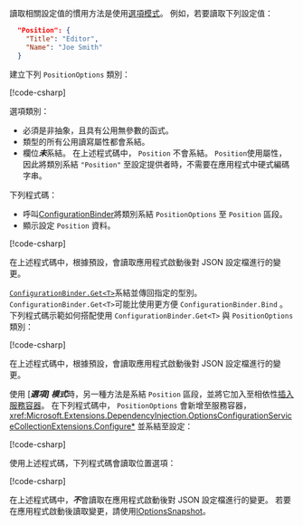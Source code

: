 讀取相關設定值的慣用方法是使用[選項模式](xref:fundamentals/configuration/options)。 例如，若要讀取下列設定值：

```json
  "Position": {
    "Title": "Editor",
    "Name": "Joe Smith"
  }
```

建立下列 `PositionOptions` 類別：

[!code-csharp[](~/fundamentals/configuration/index/samples/3.x/ConfigSample/Options/PositionOptions.cs?name=snippet)]

選項類別：

* 必須是非抽象，且具有公用無參數的函式。
* 類型的所有公用讀寫屬性都會系結。
* 欄位***未***系結。 在上述程式碼中， `Position` 不會系結。 `Position`使用屬性，因此將類別系結 `"Position"` 至設定提供者時，不需要在應用程式中硬式編碼字串。

下列程式碼：

* 呼叫[ConfigurationBinder](xref:Microsoft.Extensions.Configuration.ConfigurationBinder.Bind*)將類別系結 `PositionOptions` 至 `Position` 區段。
* 顯示設定 `Position` 資料。

[!code-csharp[](~/fundamentals/configuration/index/samples/3.x/ConfigSample/Pages/Test22.cshtml.cs?name=snippet)]

在上述程式碼中，根據預設，會讀取應用程式啟動後對 JSON 設定檔進行的變更。

[`ConfigurationBinder.Get<T>`](xref:Microsoft.Extensions.Configuration.ConfigurationBinder.Get*)系結並傳回指定的型別。 `ConfigurationBinder.Get<T>`可能比使用更方便 `ConfigurationBinder.Bind` 。 下列程式碼示範如何搭配使用 `ConfigurationBinder.Get<T>` 與 `PositionOptions` 類別：

[!code-csharp[](~/fundamentals/configuration/index/samples/3.x/ConfigSample/Pages/Test21.cshtml.cs?name=snippet)]

在上述程式碼中，根據預設，會讀取應用程式啟動後對 JSON 設定檔進行的變更。

使用 [***選項] 模式***時，另一種方法是系結 `Position` 區段，並將它加入至相依性[插入服務容器](xref:fundamentals/dependency-injection)。 在下列程式碼中， `PositionOptions` 會新增至服務容器， <xref:Microsoft.Extensions.DependencyInjection.OptionsConfigurationServiceCollectionExtensions.Configure*> 並系結至設定：

[!code-csharp[](~/fundamentals/configuration/index/samples/3.x/ConfigSample/Startup.cs?name=snippet)]

使用上述程式碼，下列程式碼會讀取位置選項：

[!code-csharp[](~/fundamentals/configuration/index/samples/3.x/ConfigSample/Pages/Test2.cshtml.cs?name=snippet)]

在上述程式碼中，***不***會讀取在應用程式啟動後對 JSON 設定檔進行的變更。 若要在應用程式啟動後讀取變更，請使用[IOptionsSnapshot](xref:fundamentals/configuration/options#ios)。
